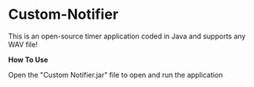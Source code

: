 # Custom-Notifier
This is an open-source timer application coded in Java and supports any WAV file!

**How To Use**

Open the "Custom Notifier.jar" file to open and run the application
